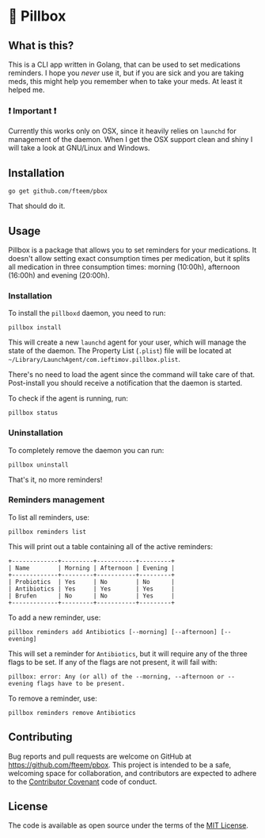 # 💊 Pillbox

## What is this?

This is a CLI app written in Golang, that can be used to set medications reminders.
I hope you *never* use it, but if you are sick and you are taking meds, this
might help you remember when to take your meds. At least it helped me.

### ❗️ Important ❗️

Currently this works only on OSX, since it heavily relies on `launchd` for
management of the daemon. When I get the OSX support clean and shiny I will take
a look at GNU/Linux and Windows.

## Installation

```
go get github.com/fteem/pbox
```

That should do it.

## Usage

Pillbox is a package that allows you to set reminders for your medications. It
doesn't allow setting exact consumption times per medication, but it splits all
medication in three consumption times: morning (10:00h), afternoon (16:00h) and
evening (20:00h).

### Installation

To install the `pillboxd` daemon, you need to run:

```
pillbox install
```

This will create a new `launchd` agent for your user, which will manage the state
of the daemon. The Property List (`.plist`) file will be located at `~/Library/LaunchAgent/com.ieftimov.pillbox.plist`.

There's no need to load the agent since the command will take care of that.
Post-install you should receive a notification that the daemon is started.

To check if the agent is running, run:

```
pillbox status
```

### Uninstallation

To completely remove the daemon you can run:

```
pillbox uninstall
```

That's it, no more reminders!

### Reminders management

To list all reminders, use:

```
pillbox reminders list
```

This will print out a table containing all of the active reminders:

```
+-------------+---------+-----------+---------+
| Name        | Morning | Afternoon | Evening |
+-------------+---------+-----------+---------+
| Probiotics  | Yes     | No        | No      |
| Antibiotics | Yes     | Yes       | Yes     |
| Brufen      | No      | No        | Yes     |
+-------------+---------+-----------+---------+
```

To add a new reminder, use:

```
pillbox reminders add Antibiotics [--morning] [--afternoon] [--evening]
```

This will set a reminder for `Antibiotics`, but it will require any of the three
flags to be set. If any of the flags are not present, it will fail with:

```
pillbox: error: Any (or all) of the --morning, --afternoon or --evening flags have to be present.
```

To remove a reminder, use:

```
pillbox reminders remove Antibiotics
```

## Contributing

Bug reports and pull requests are welcome on GitHub at https://github.com/fteem/pbox. This project is intended to be a safe, welcoming space for collaboration, and contributors are expected to adhere to the [Contributor Covenant](https://www.contributor-covenant.org/) code of conduct.

## License

The code is available as open source under the terms of the [MIT License](https://opensource.org/licenses/MIT).


